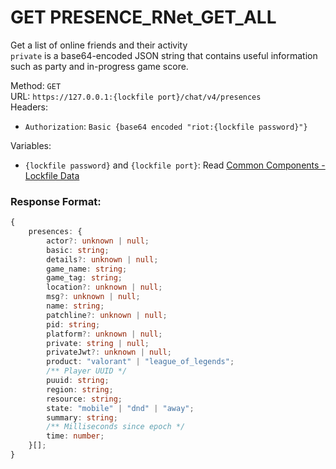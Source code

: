 <!--

This file is automatically generated!
Do not edit it directly!
See https://github.com/techchrism/valorant-api-docs/blob/trunk/contributing.md for more information.

-->

# GET PRESENCE_RNet_GET_ALL

Get a list of online friends and their activity  
`private` is a base64-encoded JSON string that contains useful information such as party and in-progress game score.  


Method: `GET`  
URL: `https://127.0.0.1:{lockfile port}/chat/v4/presences`  
Headers:
 - `Authorization`: `Basic {base64 encoded "riot:{lockfile password}"}`

Variables:
 - `{lockfile password}` and `{lockfile port}`: Read [Common Components - Lockfile Data](../common-components.md#lockfile-data)


### Response Format:
```ts
{
    presences: {
        actor?: unknown | null;
        basic: string;
        details?: unknown | null;
        game_name: string;
        game_tag: string;
        location?: unknown | null;
        msg?: unknown | null;
        name: string;
        patchline?: unknown | null;
        pid: string;
        platform?: unknown | null;
        private: string | null;
        privateJwt?: unknown | null;
        product: "valorant" | "league_of_legends";
        /** Player UUID */
        puuid: string;
        region: string;
        resource: string;
        state: "mobile" | "dnd" | "away";
        summary: string;
        /** Milliseconds since epoch */
        time: number;
    }[];
}
```
